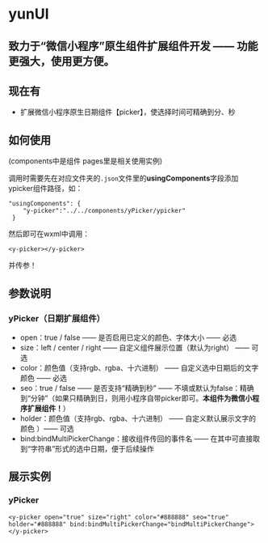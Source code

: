 # yunUI
## 致力于“微信小程序”原生组件扩展组件开发 —— 功能更强大，使用更方便。

## 现在有
- 扩展微信小程序原生日期组件【picker】，使选择时间可精确到分、秒

## 如何使用

(components中是组件 pages里是相关使用实例)

调用时需要先在对应文件夹的```.json```文件里的**usingComponents**字段添加ypicker组件路径，如：
```
"usingComponents": {
    "y-picker":"../../components/yPicker/ypicker"
 }
```

然后即可在wxml中调用：
```
<y-picker></y-picker>
```
并传参！

## 参数说明
### yPicker（日期扩展组件）
- open：true / false —— 是否启用已定义的颜色、字体大小 —— 必选
- size：left / center / right —— 自定义组件展示位置（默认为right） —— 可选
- color：颜色值（支持rgb、rgba、十六进制） —— 自定义选中日期后的文字颜色 —— 必选
- seo：true / false —— 是否支持“精确到秒” —— 不填或默认为false：精确到“分钟”（如果只精确到日，则用小程序自带picker即可。**本组件为微信小程序扩展组件！**）
- holder：颜色值（支持rgb、rgba、十六进制） —— 自定义默认展示文字的颜色 ）—— 可选
- bind:bindMultiPickerChange：接收组件传回的事件名 —— 在其中可直接取到“字符串”形式的选中日期，便于后续操作


## 展示实例
### yPicker
```
<y-picker open="true" size="right" color="#888888" seo="true" holder="#888888" bind:bindMultiPickerChange="bindMultiPickerChange"></y-picker>
```
